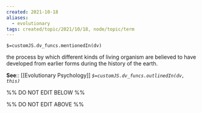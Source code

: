 ```yaml
---
created: 2021-10-18
aliases:
  - evolutionary
tags: created/topic/2021/10/18, node/topic/term
---
```

`$=customJS.dv_funcs.mentionedIn(dv)`


the process by which different kinds of living organism are believed to have developed from earlier forms during the history of the earth.

**See**:: [[Evolutionary Psychology]]
*`$=customJS.dv_funcs.outlinedIn(dv, this)`*

%% DO NOT EDIT BELOW %%

%% DO NOT EDIT ABOVE %%
